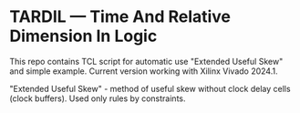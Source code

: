 ﻿
# TARDIL — Time And Relative Dimension In Logic

This repo contains TCL script for automatic use "Extended Useful Skew" and simple example.
Current version working with Xilinx Vivado 2024.1.

"Extended Useful Skew" - method of useful skew without clock delay cells (clock buffers). Used only rules by constraints.

